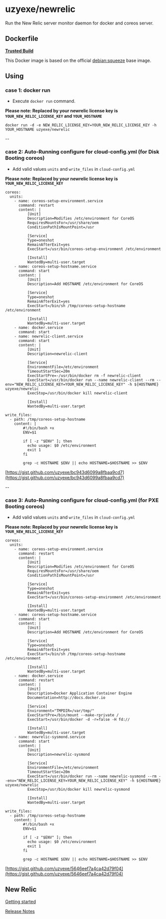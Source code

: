 # uzyexe/newrelic

Run the New Relic server monitor daemon for docker and coreos server.

## Dockerfile

[**Trusted Build**](https://index.docker.io/u/uzyexe/newrelic)

This Docker image is based on the official [debian:squeeze](https://index.docker.io/_/debian/) base image.

## Using

### case 1: docker run

* Execute `docker run` command.

**Please note: Replaced by your newrelic license key is `YOUR_NEW_RELIC_LICENSE_KEY` and `YOUR_HOSTNAME`**

    docker run -d -e NEW_RELIC_LICENSE_KEY=YOUR_NEW_RELIC_LICENSE_KEY -h YOUR_HOSTNAME uzyexe/newrelic

--

### case 2: Auto-Running configure for cloud-config.yml (for Disk Booting coreos)

* Add valid values `units` and `write_files` in `cloud-config.yml`

**Please note: Replaced by your newrelic license key is `YOUR_NEW_RELIC_LICENSE_KEY`**

    coreos:
      units:
        - name: coreos-setup-environment.service
          command: restart
          content: |
              [Unit]
              Description=Modifies /etc/environment for CoreOS
              RequiresMountsFor=/usr/share/oem
              ConditionPathIsMountPoint=/usr
               
              [Service]
              Type=oneshot
              RemainAfterExit=yes
              ExecStart=/usr/bin/coreos-setup-environment /etc/environment
              
              [Install]
              WantedBy=multi-user.target
        - name: coreos-setup-hostname.service
          command: start
          content: |
              [Unit]
              Description=Add HOSTNAME /etc/environment for CoreOS

              [Service]
              Type=oneshot
              RemainAfterExit=yes
              ExecStart=/bin/sh /tmp/coreos-setup-hostname /etc/environment

              [Install]
              WantedBy=multi-user.target
        - name: docker.service
          command: start
        - name: newrelic-client.service
          command: start
          content: |
              [Unit]
              Description=newrelic-client

              [Service]
              EnvironmentFile=/etc/environment
              TimeoutStartSec=20m
              ExecStartPre=-/usr/bin/docker rm -f newrelic-client
              ExecStart=/usr/bin/docker run --name newrelic-client --rm --env="NEW_RELIC_LICENSE_KEY=YOUR_NEW_RELIC_LICENSE_KEY" -h ${HOSTNAME} uzyexe/newrelic
              ExecStop=/usr/bin/docker kill newrelic-client

              [Install]
              WantedBy=multi-user.target

    write_files:
      - path: /tmp/coreos-setup-hostname
        content: |
            #!/bin/bash +x
            ENV=$1

            if [ -z "$ENV" ]; then
              echo usage: $0 /etc/environment
              exit 1
            fi

            grep -c HOSTNAME $ENV || echo HOSTNAME=$HOSTNAME >> $ENV

[https://gist.github.com/uzyexe/bc943d6099a8fbaa9cd7](https://gist.github.com/uzyexe/bc943d6099a8fbaa9cd7)

--

### case 3: Auto-Running configure for cloud-config.yml (for PXE Booting coreos)

* Add valid values `units` and `write_files` in `cloud-config.yml`

**Please note: Replaced by your newrelic license key is `YOUR_NEW_RELIC_LICENSE_KEY`**

    coreos:
      units:
        - name: coreos-setup-environment.service
          command: restart
          content: |
              [Unit]
              Description=Modifies /etc/environment for CoreOS
              RequiresMountsFor=/usr/share/oem
              ConditionPathIsMountPoint=/usr
               
              [Service]
              Type=oneshot
              RemainAfterExit=yes
              ExecStart=/usr/bin/coreos-setup-environment /etc/environment
              
              [Install]
              WantedBy=multi-user.target
        - name: coreos-setup-hostname.service
          command: start
          content: |
              [Unit]
              Description=Add HOSTNAME /etc/environment for CoreOS

              [Service]
              Type=oneshot
              RemainAfterExit=yes
              ExecStart=/bin/sh /tmp/coreos-setup-hostname /etc/environment

              [Install]
              WantedBy=multi-user.target
        - name: docker.service
          command: restart
          content: |
              [Unit]
              Description=Docker Application Container Engine
              Documentation=http://docs.docker.io

              [Service]
              Environment="TMPDIR=/var/tmp/"
              ExecStartPre=/bin/mount --make-rprivate /
              ExecStart=/usr/bin/docker -d -r=false -H fd://

              [Install]
              WantedBy=multi-user.target
        - name: newrelic-sysmond.service
          command: start
          content: |
              [Unit]
              Description=newrelic-sysmond

              [Service]
              EnvironmentFile=/etc/environment
              TimeoutStartSec=20m
              ExecStart=/usr/bin/docker run --name newrelic-sysmond --rm --env="NEW_RELIC_LICENSE_KEY=YOUR_NEW_RELIC_LICENSE_KEY" -h ${HOSTNAME} uzyexe/newrelic
              ExecStop=/usr/bin/docker kill newrelic-sysmond

              [Install]
              WantedBy=multi-user.target

    write_files:
      - path: /tmp/coreos-setup-hostname
        content: |
            #!/bin/bash +x
            ENV=$1

            if [ -z "$ENV" ]; then
              echo usage: $0 /etc/environment
              exit 1
            fi

            grep -c HOSTNAME $ENV || echo HOSTNAME=$HOSTNAME >> $ENV

[https://gist.github.com/uzyexe/5646eef7a4ca42d79f04](https://gist.github.com/uzyexe/5646eef7a4ca42d79f04)

## New Relic

[Getting started](https://docs.newrelic.com/docs/server/new-relic-servers)

[Release Notes](https://docs.newrelic.com/docs/releases/linux_server/)
